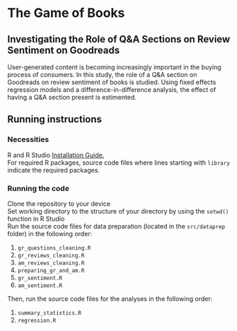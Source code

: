 # The Game of Books
## Investigating the Role of Q&A Sections on Review Sentiment on Goodreads

User-generated content is becoming increasingly important in the buying process of consumers. In this study, the role of a Q&A section on Goodreads on review sentiment of books is studied. Using fixed effects regression models and a difference-in-difference analysis, the effect of having a Q&A section present is estimented. 

## Running instructions
### Necessities

R and R Studio [Installation Guide.](https://tilburgsciencehub.com/building-blocks/configure-your-computer/statistics-and-computation/r/)\
For required R packages, source code files where lines starting with `library` indicate the required packages.

### Running the code
Clone the repository to your device\
Set working directory to the structure of your directory by using the `setwd()` function in R Studio\
Run the source code files for data preparation (located in the `src/dataprep` folder) in the following order:

1) `gr_questions_cleaning.R`
2) `gr_reviews_cleaning.R`
3) `am_reviews_cleaning.R`
4) `preparing_gr_and_am.R`
5) `gr_sentiment.R`
7) `am_sentiment.R`

Then, run the source code files for the analyses in the following order:

1) `summary_statistics.R`
2) `regression.R`
